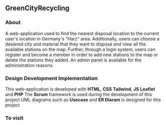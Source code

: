 ## GreenCityRecycling
### About
A web-application used to find the nearest disposal location to the current user's location in Germany's "Harz" area. 
Additionally, users can choose a desiered city and material that they want to dispose and view all the available stations on the map.
Further, through a login system, users can register and become a member in order to add new stations to the map or delete the stations they added.
An admin panel is available for the administration reasons. 
### Design Development Implementation
This web-application is developed with **HTML**, **CSS** **Tailwind**, **JS** **Leaflet** and **PHP** 
The **Scrum** framework is used during the development of this project
UML diagrams such as **Usecase** and **ER Diaram** is designed for this project
### To visit

